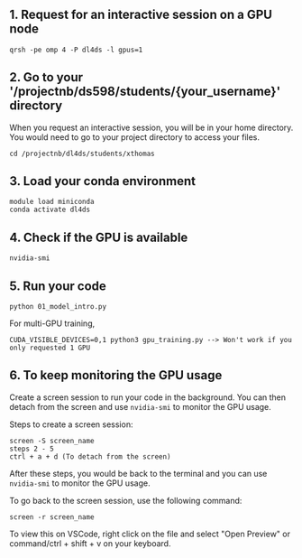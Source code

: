 ## 1. Request for an interactive session on a GPU node
```
qrsh -pe omp 4 -P dl4ds -l gpus=1
```
## 2. Go to your '/projectnb/ds598/students/{your_username}' directory
When you request an interactive session, you will be in your home directory. You would need to go to your project directory to access your files.

```
cd /projectnb/dl4ds/students/xthomas
```
## 3. Load your conda environment
```
module load miniconda
conda activate dl4ds
```
## 4. Check if the GPU is available
```
nvidia-smi
```
## 5. Run your code
```
python 01_model_intro.py
```

For multi-GPU training,
```
CUDA_VISIBLE_DEVICES=0,1 python3 gpu_training.py --> Won't work if you only requested 1 GPU
```

## 6. To keep monitoring the GPU usage

Create a screen session to run your code in the background. You can then detach from the screen and use ```nvidia-smi``` to monitor the GPU usage.

Steps to create a screen session:

```
screen -S screen_name
steps 2 - 5
ctrl + a + d (To detach from the screen)
```
After these steps, you would be back to the terminal and you can use ```nvidia-smi``` to monitor the GPU usage.

To go back to the screen session, use the following command:

```
screen -r screen_name
```

To view this on VSCode, right click on the file and select "Open Preview" or  command/ctrl + shift + v on your keyboard.